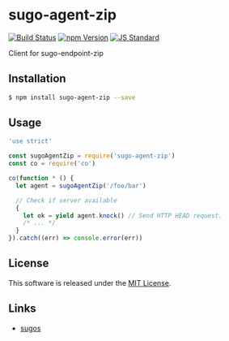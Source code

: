 sugo-agent-zip
==========

<!---
This file is generated by ape-tmpl. Do not update manually.
--->

<!-- Badge Start -->
<a name="badges"></a>

[![Build Status][bd_travis_com_shield_url]][bd_travis_com_url]
[![npm Version][bd_npm_shield_url]][bd_npm_url]
[![JS Standard][bd_standard_shield_url]][bd_standard_url]

[bd_repo_url]: https://github.com/realglobe-Inc/sugo-endpoint-zip
[bd_travis_url]: http://travis-ci.org/realglobe-Inc/sugo-endpoint-zip
[bd_travis_shield_url]: http://img.shields.io/travis/realglobe-Inc/sugo-endpoint-zip.svg?style=flat
[bd_travis_com_url]: http://travis-ci.com/realglobe-Inc/sugo-endpoint-zip
[bd_travis_com_shield_url]: https://api.travis-ci.com/realglobe-Inc/sugo-endpoint-zip.svg?token=aeFzCpBZebyaRijpCFmm
[bd_license_url]: https://github.com/realglobe-Inc/sugo-endpoint-zip/blob/master/LICENSE
[bd_codeclimate_url]: http://codeclimate.com/github/realglobe-Inc/sugo-endpoint-zip
[bd_codeclimate_shield_url]: http://img.shields.io/codeclimate/github/realglobe-Inc/sugo-endpoint-zip.svg?style=flat
[bd_codeclimate_coverage_shield_url]: http://img.shields.io/codeclimate/coverage/github/realglobe-Inc/sugo-endpoint-zip.svg?style=flat
[bd_gemnasium_url]: https://gemnasium.com/realglobe-Inc/sugo-endpoint-zip
[bd_gemnasium_shield_url]: https://gemnasium.com/realglobe-Inc/sugo-endpoint-zip.svg
[bd_npm_url]: http://www.npmjs.org/package/sugo-agent-zip
[bd_npm_shield_url]: http://img.shields.io/npm/v/sugo-agent-zip.svg?style=flat
[bd_standard_url]: http://standardjs.com/
[bd_standard_shield_url]: https://img.shields.io/badge/code%20style-standard-brightgreen.svg

<!-- Badge End -->


<!-- Description Start -->
<a name="description"></a>

Client for sugo-endpoint-zip

<!-- Description End -->


<!-- Overview Start -->
<a name="overview"></a>



<!-- Overview End -->


<!-- Sections Start -->
<a name="sections"></a>

<!-- Section from "doc/guides/01.Installation.md.hbs" Start -->

<a name="section-doc-guides-01-installation-md"></a>
Installation
-----

```bash
$ npm install sugo-agent-zip --save
```


<!-- Section from "doc/guides/01.Installation.md.hbs" End -->

<!-- Section from "doc/guides/02.Usage.md.hbs" Start -->

<a name="section-doc-guides-02-usage-md"></a>
Usage
---------

```javascript
'use strict'

const sugoAgentZip = require('sugo-agent-zip')
const co = require('co')

co(function * () {
  let agent = sugoAgentZip('/foo/bar')

  // Check if server available
  {
    let ok = yield agent.knock() // Send HTTP HEAD request.
    /* ... */
  }
}).catch((err) => console.error(err))

```


<!-- Section from "doc/guides/02.Usage.md.hbs" End -->


<!-- Sections Start -->


<!-- LICENSE Start -->
<a name="license"></a>

License
-------
This software is released under the [MIT License](https://github.com/realglobe-Inc/sugo-endpoint-zip/blob/master/LICENSE).

<!-- LICENSE End -->


<!-- Links Start -->
<a name="links"></a>

Links
------

+ [sugos][sugos_url]

[sugos_url]: https://github.com/realglobe-Inc/sugos

<!-- Links End -->
